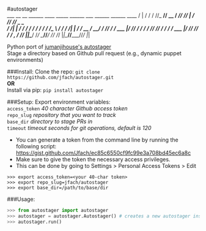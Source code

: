 #autostager     
        ___    __  __ ______ ____  _____ ______ ___    ______ ______ ____
       /   |  / / / //_  __// __ \/ ___//_  __//   |  / ____// ____// _ _ \
      / /| | / / / /  / /  / / / /\__ \  / /  / /| | / / __ / __/  / /_/ /
     / ___ |/ /_/ /  / /  / /_/ /___/ / / /  / ___ |/ /_/ // /___ / _, _/
    /_/  |_|\____/  /_/   \____//____/ /_/  /_/  |_|\____//_____//_/ |_|
    
Python port of [jumanjihouse's autostager](https://www.github.com/jumanjihouse/autostager)  
Stage a directory based on Github pull request (e.g., dynamic puppet environments)

###Install:
Clone the repo: `git clone https://github.com/jfach/autostager.git`   
**OR**  
Install via pip: `pip install autostager`

###Setup:
Export environment variables:  
`access_token` *40 character Github access token*  
`repo_slug` *repository that you want to track*  
`base_dir` *directory to stage PRs in*  
`timeout` *timeout seconds for git operations, default is 120*

- You can generate a token from the command line by running the following script: https://gist.github.com/Jfach/ec85c6550cf9fc99e3a708bd45ec6a8c  
- Make sure to give the token the necessary access privileges.   
- This can be done by going to Settings > Personal Access Tokens > Edit
```
>>> export access_token=<your 40-char token>
>>> export repo_slug=jfach/autostager
>>> export base_dir=/path/to/base/dir
```

###Usage:
```python
>>> from autostager import autostager
>>> autostager = autostager.Autostager() # creates a new autostager instance
>>> autostager.run()
```



